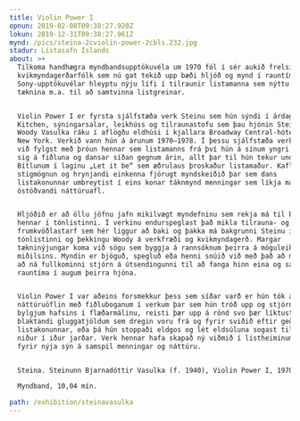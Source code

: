 ```yaml
---
title: Violin Power I
opnun: 2019-02-08T09:38:27.920Z
lokun: 2019-12-31T09:38:27.961Z
mynd: /pics/steina-2cviolin-power-2cbls.232.jpg
stadur: Listasafn Íslands
about: >+
  Tilkoma handhægra myndbandsupptökuvéla um 1970 fól í sér aukið frelsi fyrir
  kvikmyndagerðarfólk sem nú gat tekið upp bæði hljóð og mynd í rauntíma. Léttar
  Sony-upptökuvélar hleyptu nýju lífi í tilraunir listamanna sem nýttu sér
  tæknina m.a. til að samtvinna listgreinar.


  Violin Power I er fyrsta sjálfstæða verk Steinu sem hún sýndi í árdaga The
  Kitchen, sýningarsalar, leikhúss og tilraunastofu sem þau hjónin Steina og
  Woody Vasulka ráku í aflögðu eldhúsi í kjallara Broadway Central-hótelsins í
  New York. Verkið vann hún á árunum 1970–1978. Í þessu sjálfstæða verki getum
  við fylgst með þróun hennar sem listamanns frá því hún á sínum yngri árum æfir
  sig á fiðluna og dansar síðan gegnum árin, allt þar til hún tekur undir með
  Bítlunum í laginu „Let it be“ sem æðrulaus þroskaður listamaður. Kaflaskipt
  stigmögnun og hrynjandi einkenna fjörugt myndskeiðið þar sem dans
  listakonunnar umbreytist í eins konar táknmynd menningar sem líkja má við
  óstöðvandi náttúruafl.


  Hljóðið er að öllu jöfnu jafn mikilvægt myndefninu sem rekja má til bakgrunns
  hennar í tónlistinni. Í verkinu endurspeglast það mikla tilrauna- og
  frumkvöðlastarf sem hér liggur að baki og þakka má bakgrunni Steinu í
  tónlistinni og þekkingu Woody á verkfræði og kvikmyndagerð. Margar
  tækninýjungar koma við sögu sem byggja á rannsóknum þeirra á möguleikum
  miðilsins. Myndin er bjöguð, spegluð eða henni snúið við með það að markmiði
  að ná fullkominni stjórn á útsendingunni til að fanga hinn eina og sanna
  rauntíma í augum þeirra hjóna.


  Violin Power I var aðeins forsmekkur þess sem síðar varð er hún tók að hemja
  náttúruöflin með fiðluboganum í verkum þar sem hún tróð upp og stjórnaði
  bylgjum hafsins í flæðarmálinu, reisti þær upp á rönd svo þær líktust
  blaktandi gluggatjöldum sem dregin voru frá og fyrir sviðið eftir geðþótta
  listakonunnar, eða þá hún stoppaði eldgos og lét eldsúluna sogast til baka
  niður í iður jarðar. Verk hennar hafa skapað ný viðmið í listheiminum og opnað
  fyrir nýja sýn á samspil menningar og náttúru. 


  Steina. Steinunn Bjarnadóttir Vasulka (f. 1940), Violin Power I, 1970–1978

  Myndband, 10,04 mín.

path: /exhibition/steinavasulka
---
```


